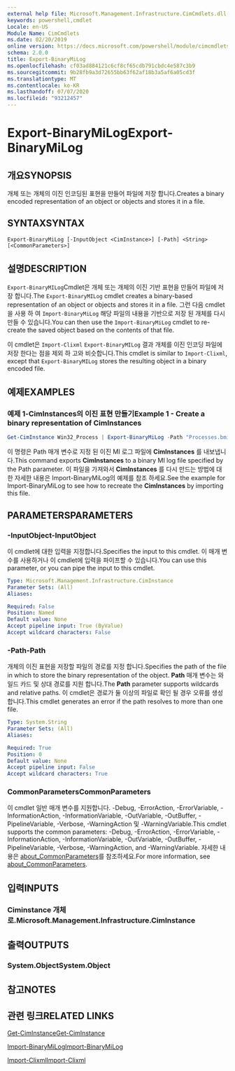 ```yaml
---
external help file: Microsoft.Management.Infrastructure.CimCmdlets.dll-help.xml
keywords: powershell,cmdlet
Locale: en-US
Module Name: CimCmdlets
ms.date: 02/20/2019
online version: https://docs.microsoft.com/powershell/module/cimcmdlets/export-binarymilog?WT.mc_id=ps-gethelp
schema: 2.0.0
title: Export-BinaryMiLog
ms.openlocfilehash: cf03ad884121c6cf8cf65cdb791cbdc4e587c3b9
ms.sourcegitcommit: 9b28fb9a3d72655bb63f62af18b3a5af6a05cd3f
ms.translationtype: MT
ms.contentlocale: ko-KR
ms.lasthandoff: 07/07/2020
ms.locfileid: "93212457"
---
```

# <span data-ttu-id="bf8d1-103">Export-BinaryMiLog</span><span class="sxs-lookup"><span data-stu-id="bf8d1-103">Export-BinaryMiLog</span></span>

## <span data-ttu-id="bf8d1-104">개요</span><span class="sxs-lookup"><span data-stu-id="bf8d1-104">SYNOPSIS</span></span>
<span data-ttu-id="bf8d1-105">개체 또는 개체의 이진 인코딩된 표현을 만들어 파일에 저장 합니다.</span><span class="sxs-lookup"><span data-stu-id="bf8d1-105">Creates a binary encoded representation of an object or objects and stores it in a file.</span></span>

## <span data-ttu-id="bf8d1-106">SYNTAX</span><span class="sxs-lookup"><span data-stu-id="bf8d1-106">SYNTAX</span></span>

```
Export-BinaryMiLog [-InputObject <CimInstance>] [-Path] <String> [<CommonParameters>]
```

## <span data-ttu-id="bf8d1-107">설명</span><span class="sxs-lookup"><span data-stu-id="bf8d1-107">DESCRIPTION</span></span>

<span data-ttu-id="bf8d1-108">`Export-BinaryMILog`Cmdlet은 개체 또는 개체의 이진 기반 표현을 만들어 파일에 저장 합니다.</span><span class="sxs-lookup"><span data-stu-id="bf8d1-108">The `Export-BinaryMILog` cmdlet creates a binary-based representation of an object or objects and stores it in a file.</span></span> <span data-ttu-id="bf8d1-109">그런 다음 cmdlet을 사용 하 여 `Import-BinaryMiLog` 해당 파일의 내용을 기반으로 저장 된 개체를 다시 만들 수 있습니다.</span><span class="sxs-lookup"><span data-stu-id="bf8d1-109">You can then use the `Import-BinaryMiLog` cmdlet to re-create the saved object based on the contents of that file.</span></span>

<span data-ttu-id="bf8d1-110">이 cmdlet은 `Import-Clixml` `Export-BinaryMILog` 결과 개체를 이진 인코딩 파일에 저장 한다는 점을 제외 하 고와 비슷합니다.</span><span class="sxs-lookup"><span data-stu-id="bf8d1-110">This cmdlet is similar to `Import-Clixml`, except that `Export-BinaryMILog` stores the resulting object in a binary encoded file.</span></span>

## <span data-ttu-id="bf8d1-111">예제</span><span class="sxs-lookup"><span data-stu-id="bf8d1-111">EXAMPLES</span></span>

### <span data-ttu-id="bf8d1-112">예제 1-CimInstances의 이진 표현 만들기</span><span class="sxs-lookup"><span data-stu-id="bf8d1-112">Example 1 - Create a binary representation of CimInstances</span></span>

```powershell
Get-CimInstance Win32_Process | Export-BinaryMiLog -Path "Processes.bmil"
```

<span data-ttu-id="bf8d1-113">이 명령은 Path 매개 변수로 지정 된 이진 MI 로그 파일에 **CimInstances** 를 내보냅니다.</span><span class="sxs-lookup"><span data-stu-id="bf8d1-113">This command exports **CimInstances** to a binary MI log file specified by the Path parameter.</span></span> <span data-ttu-id="bf8d1-114">이 파일을 가져와서 **CimInstances** 를 다시 만드는 방법에 대 한 자세한 내용은 Import-BinaryMiLog의 예제를 참조 하세요.</span><span class="sxs-lookup"><span data-stu-id="bf8d1-114">See the example for Import-BinaryMiLog to see how to recreate the **CimInstances** by importing this file.</span></span>

## <span data-ttu-id="bf8d1-115">PARAMETERS</span><span class="sxs-lookup"><span data-stu-id="bf8d1-115">PARAMETERS</span></span>

### <span data-ttu-id="bf8d1-116">-InputObject</span><span class="sxs-lookup"><span data-stu-id="bf8d1-116">-InputObject</span></span>

<span data-ttu-id="bf8d1-117">이 cmdlet에 대한 입력을 지정합니다.</span><span class="sxs-lookup"><span data-stu-id="bf8d1-117">Specifies the input to this cmdlet.</span></span> <span data-ttu-id="bf8d1-118">이 매개 변수를 사용하거나 이 cmdlet에 입력을 파이프할 수 있습니다.</span><span class="sxs-lookup"><span data-stu-id="bf8d1-118">You can use this parameter, or you can pipe the input to this cmdlet.</span></span>

```yaml
Type: Microsoft.Management.Infrastructure.CimInstance
Parameter Sets: (All)
Aliases:

Required: False
Position: Named
Default value: None
Accept pipeline input: True (ByValue)
Accept wildcard characters: False
```

### <span data-ttu-id="bf8d1-119">-Path</span><span class="sxs-lookup"><span data-stu-id="bf8d1-119">-Path</span></span>

<span data-ttu-id="bf8d1-120">개체의 이진 표현을 저장할 파일의 경로를 지정 합니다.</span><span class="sxs-lookup"><span data-stu-id="bf8d1-120">Specifies the path of the file in which to store the binary representation of the object.</span></span> <span data-ttu-id="bf8d1-121">**Path** 매개 변수는 와일드 카드 및 상대 경로를 지원 합니다.</span><span class="sxs-lookup"><span data-stu-id="bf8d1-121">The **Path** parameter supports wildcards and relative paths.</span></span> <span data-ttu-id="bf8d1-122">이 cmdlet은 경로가 둘 이상의 파일로 확인 될 경우 오류를 생성 합니다.</span><span class="sxs-lookup"><span data-stu-id="bf8d1-122">This cmdlet generates an error if the path resolves to more than one file.</span></span>

```yaml
Type: System.String
Parameter Sets: (All)
Aliases:

Required: True
Position: 0
Default value: None
Accept pipeline input: False
Accept wildcard characters: True
```

### <span data-ttu-id="bf8d1-123">CommonParameters</span><span class="sxs-lookup"><span data-stu-id="bf8d1-123">CommonParameters</span></span>

<span data-ttu-id="bf8d1-124">이 cmdlet 일반 매개 변수를 지원합니다. -Debug, -ErrorAction, -ErrorVariable, -InformationAction, -InformationVariable, -OutVariable, -OutBuffer, -PipelineVariable, -Verbose, -WarningAction 및 -WarningVariable.</span><span class="sxs-lookup"><span data-stu-id="bf8d1-124">This cmdlet supports the common parameters: -Debug, -ErrorAction, -ErrorVariable, -InformationAction, -InformationVariable, -OutVariable, -OutBuffer, -PipelineVariable, -Verbose, -WarningAction, and -WarningVariable.</span></span> <span data-ttu-id="bf8d1-125">자세한 내용은 [about_CommonParameters](https://go.microsoft.com/fwlink/?LinkID=113216)를 참조하세요.</span><span class="sxs-lookup"><span data-stu-id="bf8d1-125">For more information, see [about_CommonParameters](https://go.microsoft.com/fwlink/?LinkID=113216).</span></span>

## <span data-ttu-id="bf8d1-126">입력</span><span class="sxs-lookup"><span data-stu-id="bf8d1-126">INPUTS</span></span>

### <span data-ttu-id="bf8d1-127">Ciminstance 개체로.</span><span class="sxs-lookup"><span data-stu-id="bf8d1-127">Microsoft.Management.Infrastructure.CimInstance</span></span>

## <span data-ttu-id="bf8d1-128">출력</span><span class="sxs-lookup"><span data-stu-id="bf8d1-128">OUTPUTS</span></span>

### <span data-ttu-id="bf8d1-129">System.Object</span><span class="sxs-lookup"><span data-stu-id="bf8d1-129">System.Object</span></span>

## <span data-ttu-id="bf8d1-130">참고</span><span class="sxs-lookup"><span data-stu-id="bf8d1-130">NOTES</span></span>

## <span data-ttu-id="bf8d1-131">관련 링크</span><span class="sxs-lookup"><span data-stu-id="bf8d1-131">RELATED LINKS</span></span>

[<span data-ttu-id="bf8d1-132">Get-CimInstance</span><span class="sxs-lookup"><span data-stu-id="bf8d1-132">Get-CimInstance</span></span>](get-ciminstance.md)

[<span data-ttu-id="bf8d1-133">Import-BinaryMiLog</span><span class="sxs-lookup"><span data-stu-id="bf8d1-133">Import-BinaryMiLog</span></span>](import-binarymilog.md)

[<span data-ttu-id="bf8d1-134">Import-Clixml</span><span class="sxs-lookup"><span data-stu-id="bf8d1-134">Import-Clixml</span></span>](../microsoft.powershell.utility/import-clixml.md)
